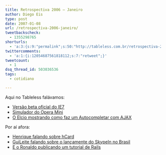 ```yaml
---
title: Retrospectiva 2006 – Janeiro
author: Diego Eis
type: post
date: 2007-01-08
url: /retrospectiva-2006-janeiro/
tweetbackscheck:
  - 1355298765
shorturls:
  - 'a:3:{s:9:"permalink";s:50:"http://tableless.com.br/retrospectiva-2006-janeiro";s:7:"tinyurl";s:26:"http://tinyurl.com/3f3wl3w";s:4:"isgd";s:19:"http://is.gd/R65GAQ";}'
twittercomments:
  - 'a:1:{i:12054687561818112;s:7:"retweet";}'
tweetcount:
  - 1
dsq_thread_id: 503036536
tags:
  - cotidiano

---
```

Aqui no Tableless falávamos:

  * [Versão beta oficial do IE7][1]
  * [Simulador do Opera Mini][2]
  * [O Elcio mostrando como faz um Autocompletar com AJAX][3]

Por aí afora:

  * [Henrique falando sobre hCard][4]
  * [GuiLeite falando sobre o lançamente do SkypeIn no Brasil][5]
  * [E o Ronaldo publicando um tutorial de Rails][6]

 [1]: http://tableless.com.br/quer-testar-o-ie-7-beta
 [2]: http://tableless.com.br/experimente-o-opera-mini
 [3]: http://tableless.com.br/auto-completar-ajax-como-o-google-suggest
 [4]: http://www.revolucao.etc.br/archives/hcard/
 [5]: http://www.guileite.com/2006/01/31/skypein-no-brasil/
 [6]: http://logbr.reflectivesurface.com/2005/01/28/tutorial-de-rails/